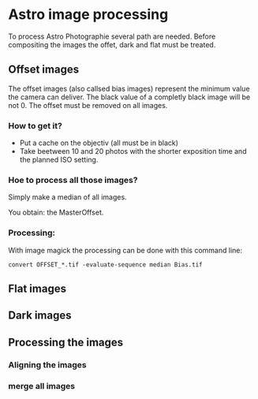 # Astro image processing

To process Astro Photographie several path are needed. Before compositing the images the offet, dark and flat must be treated.

## Offset images
The offset images (also callsed bias images) represent the minimum value the camera can deliver. The black value of a completly black image will be not 0.
The offset must be removed on all images.

### How to get it?
- Put a cache on the objectiv (all must be in black)
- Take beetween 10 and 20 photos with the shorter exposition time and the planned ISO setting.

### Hoe to process all those images?
Simply make a median of all images.

You obtain: the MasterOffset.

### Processing:
With image magick the processing can be done with this command line:

    convert OFFSET_*.tif -evaluate-sequence median Bias.tif

## Flat images

## Dark images

## Processing the images

### Aligning the images

### merge all images
